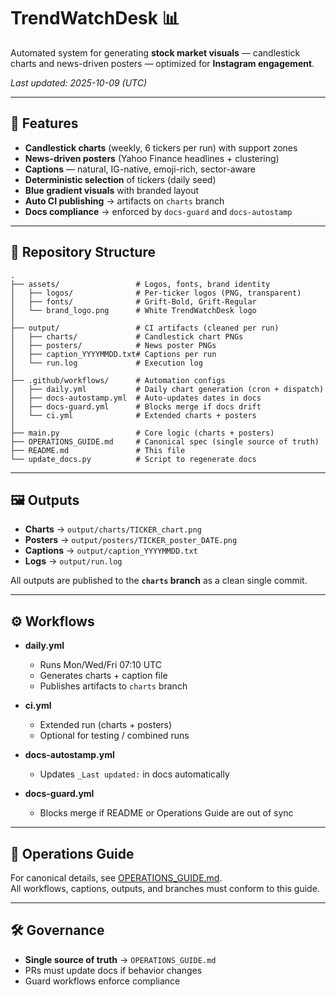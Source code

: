 # TrendWatchDesk 📊

Automated system for generating **stock market visuals** — candlestick charts and news-driven posters — optimized for **Instagram engagement**.

_Last updated: 2025-10-09 (UTC)_

---

## 🚀 Features

- **Candlestick charts** (weekly, 6 tickers per run) with support zones  
- **News-driven posters** (Yahoo Finance headlines + clustering)  
- **Captions** — natural, IG-native, emoji-rich, sector-aware  
- **Deterministic selection** of tickers (daily seed)  
- **Blue gradient visuals** with branded layout  
- **Auto CI publishing** → artifacts on `charts` branch  
- **Docs compliance** → enforced by `docs-guard` and `docs-autostamp`  

---

## 📂 Repository Structure

```text
.
├── assets/                 # Logos, fonts, brand identity
│   ├── logos/              # Per-ticker logos (PNG, transparent)
│   ├── fonts/              # Grift-Bold, Grift-Regular
│   └── brand_logo.png      # White TrendWatchDesk logo
│
├── output/                 # CI artifacts (cleaned per run)
│   ├── charts/             # Candlestick chart PNGs
│   ├── posters/            # News poster PNGs
│   ├── caption_YYYYMMDD.txt# Captions per run
│   └── run.log             # Execution log
│
├── .github/workflows/      # Automation configs
│   ├── daily.yml           # Daily chart generation (cron + dispatch)
│   ├── docs-autostamp.yml  # Auto-updates dates in docs
│   ├── docs-guard.yml      # Blocks merge if docs drift
│   └── ci.yml              # Extended charts + posters
│
├── main.py                 # Core logic (charts + posters)
├── OPERATIONS_GUIDE.md     # Canonical spec (single source of truth)
├── README.md               # This file
└── update_docs.py          # Script to regenerate docs
```

---

## 🖼️ Outputs

- **Charts** → `output/charts/TICKER_chart.png`  
- **Posters** → `output/posters/TICKER_poster_DATE.png`  
- **Captions** → `output/caption_YYYYMMDD.txt`  
- **Logs** → `output/run.log`  

All outputs are published to the **`charts` branch** as a clean single commit.  

---

## ⚙️ Workflows

- **daily.yml**  
  - Runs Mon/Wed/Fri 07:10 UTC  
  - Generates charts + caption file  
  - Publishes artifacts to `charts` branch  

- **ci.yml**  
  - Extended run (charts + posters)  
  - Optional for testing / combined runs  

- **docs-autostamp.yml**  
  - Updates `_Last updated:` in docs automatically  

- **docs-guard.yml**  
  - Blocks merge if README or Operations Guide are out of sync  

---

## 📖 Operations Guide

For canonical details, see [OPERATIONS_GUIDE.md](OPERATIONS_GUIDE.md).  
All workflows, captions, outputs, and branches must conform to this guide.

---

## 🛠️ Governance

- **Single source of truth** → `OPERATIONS_GUIDE.md`  
- PRs must update docs if behavior changes  
- Guard workflows enforce compliance  
